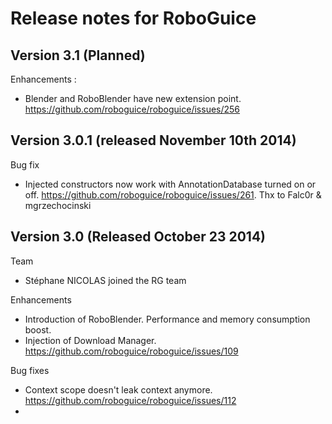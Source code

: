 Release notes for RoboGuice
===========================

Version 3.1 (Planned)
-----------

Enhancements : 

* Blender and RoboBlender have new extension point. https://github.com/roboguice/roboguice/issues/256

Version 3.0.1 (released November 10th 2014)
-----------

Bug fix 

* Injected constructors now work with AnnotationDatabase turned on or off. https://github.com/roboguice/roboguice/issues/261. Thx to Falc0r & mgrzechocinski 

Version 3.0 (Released October 23 2014)
-----------

Team 

* Stéphane NICOLAS joined the RG team

Enhancements

* Introduction of RoboBlender. Performance and memory consumption boost.
* Injection of Download Manager. https://github.com/roboguice/roboguice/issues/109

Bug fixes

* Context scope doesn't leak context anymore. https://github.com/roboguice/roboguice/issues/112
* 


